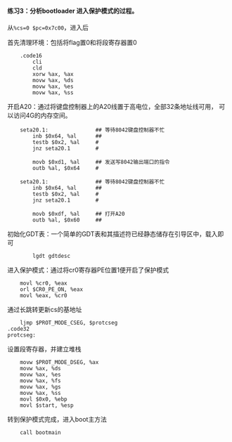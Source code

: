 #### 练习3：分析bootloader 进入保护模式的过程。

从`%cs=0 $pc=0x7c00`，进入后

首先清理环境：包括将flag置0和将段寄存器置0
```
	.code16
	    cli
	    cld
	    xorw %ax, %ax
	    movw %ax, %ds
	    movw %ax, %es
	    movw %ax, %ss
```

开启A20：通过将键盘控制器上的A20线置于高电位，全部32条地址线可用，
可以访问4G的内存空间。
```
	seta20.1:               ## 等待8042键盘控制器不忙
	    inb $0x64, %al      ## 
	    testb $0x2, %al     #
	    jnz seta20.1        #
	
	    movb $0xd1, %al     ## 发送写8042输出端口的指令
	    outb %al, $0x64     #
	
	seta20.1:               ## 等待8042键盘控制器不忙
	    inb $0x64, %al      ## 
	    testb $0x2, %al     #
	    jnz seta20.1        #
	
	    movb $0xdf, %al     ## 打开A20
	    outb %al, $0x60     ## 
```

初始化GDT表：一个简单的GDT表和其描述符已经静态储存在引导区中，载入即可
```
	    lgdt gdtdesc
```

进入保护模式：通过将cr0寄存器PE位置1便开启了保护模式
```
	movl %cr0, %eax
	orl $CR0_PE_ON, %eax
	movl %eax, %cr0
```

通过长跳转更新cs的基地址
```
	ljmp $PROT_MODE_CSEG, $protcseg
.code32
protcseg:
```

设置段寄存器，并建立堆栈
```
	movw $PROT_MODE_DSEG, %ax
	movw %ax, %ds
	movw %ax, %es
	movw %ax, %fs
	movw %ax, %gs
	movw %ax, %ss
	movl $0x0, %ebp
	movl $start, %esp
```
转到保护模式完成，进入boot主方法
```
	call bootmain
```

